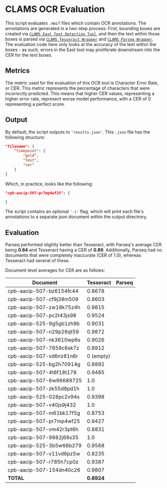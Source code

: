 # CLAMS OCR Evaluation

This script evaluates `.mmif` files which contain OCR annotations. The annotations are generated in a two-step process: First, bounding
boxes are created via [`CLAMS East Text Detection Tool`](https://apps.clams.ai/east-textdetection/v1.1/), and then the text within those boxes is parsed via [`CLAMS Tesseract Wrapper`](https://apps.clams.ai/tesseractocr-wrapper/v1.0/) and [`CLAMS Parseq Wrapper`](https://apps.clams.ai/parseqocr-wrapper/v1.0/). The evaluation code here only looks at the accuracy of the text within the boxes - as such, errors in the East tool may proliferate downstream into the CER for the text boxes.

## Metrics

The metric used for the evaluation of this OCR tool is Character Error Rate, or CER. This metric represents the percentage of characters that were *incorrectly* predicted. This means that higher CER values, representing a higher error rate, represent worse model performance, with a CER of 0 representing a perfect score.

## Output

By default, the script outputs to `'results.json'`. This `.json` file has the following structure:

```json
"filename": {
    "timepoint": {
        "gold",
        "test",
        "cer"
    }
}
```

Which, in practice, looks like the following:

```json
"cpb-aacip-507-pr7mp4wf25": {

}
```

The script contains an optional `'-i'` flag, which will print each file's annotations to a separate json document within the output directrory.

## Evaluation

Parseq performed slightly better than Tesseract, with Parseq's average CER being **0.84** and Tesseract having a CER of **0.89**. Additionally, Parseq had no documents that were completely inaccurate (CER of 1.0), whereas Tesseract had several of these.

Document level averages for CER are as follows:

| Document               |Tesseract  | Parseq   |
| ---------------------  | --------- | -----    |
|cpb-aacip-507-bz6154fc44|  0.8678   |
|cpb-aacip-507-cf9j38m509|  0.8603   |
|cpb-aacip-507-zw18k75z4h|  0.9815   |
|cpb-aacip-507-pc2t43js98|  0.9524   |
|cpb-aacip-525-9g5gb1zh9b|  0.9031   |
|cpb-aacip-507-n29p26qt59|  0.9872   |
|cpb-aacip-507-nk3610wp6s|  0.9026   |
|cpb-aacip-507-7659c6sk7z|  0.8912   |
|cpb-aacip-507-vd6nz81n6r|  0 (empty)|
|cpb-aacip-525-bg2h70914g|  0.8892   |
|cpb-aacip-507-4t6f18t178|  0.9485   |
|cpb-aacip-507-6w96689725|  1.0      |
|cpb-aacip-507-zk55d8pd1h|  1.0      |
|cpb-aacip-525-028pc2v94s|  0.9398   |
|cpb-aacip-507-v40js9j432|  1.0      |
|cpb-aacip-507-m61bk17f5g|  0.8753   |
|cpb-aacip-507-pr7mp4wf25|  0.9427   |
|cpb-aacip-507-vm42r3pt6h|  0.8831   |
|cpb-aacip-507-9882j68s35|  1.0      |
|cpb-aacip-525-3b5w66b279|  0.9568   |
|cpb-aacip-507-v11vd6pz5w|  0.8235   |
|cpb-aacip-507-r785h7cp0z|  0.9387   |
|cpb-aacip-507-154dn40c26|  0.9807   |
| **TOTAL**              |**0.8924** |
